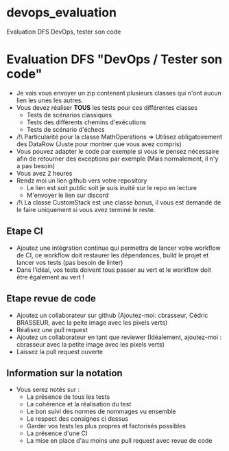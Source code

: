 # devops_evaluation
Evaluation DFS DevOps, tester son code
# Evaluation DFS "DevOps / Tester son code"
- Je vais vous envoyer un zip contenant plusieurs classes qui n'ont aucun lien les unes les autres.
- Vous devez réaliser **TOUS** les tests pour ces différentes classes
    - Tests de scénarios classiques
    - Tests des différents chemins d'exécutions
    - Tests de scénario d'échecs
- /!\ Particularité pour la classe MathOperations => Utilisez obligatoirement des DataRow (Juste pour montrer que vous avez compris)
- Vous pouvez adapter le code par exemple si vous le pensez nécessaire afin de retourner des exceptions par exemple (Mais normalement, il n'y a pas besoin)
- Vous avez 2 heures
- Rendz moi un lien github vers votre repository
    - Le lien est soit public soit je suis invité sur le repo en lecture
    - M'envoyer le lien sur discord
- /!\ La classe CustomStack est une classe bonus, il vous est demandé de le faire uniquement si vous avez terminé le reste. 

## Etape CI 
- Ajoutez une intégration continue qui permettra de lancer votre workflow de CI, ce workflow doit restaurer les dépendances, build le projet et lancer vos tests (pas besoin de linter)
- Dans l'idéal, vos tests doivent tous passer au vert et le workflow doit être également au vert !

## Etape revue de code
- Ajoutez un collaborateur sur github (Ajoutez-moi: cbrasseur, Cédric BRASSEUR, avec la peite image avec les pixels verts)
- Réalisez une pull request
- Ajoutez un collaborateur en tant que reviewer (Idéalement, ajoutez-moi : cbrasseur avec la petite image avec les pixels verts)
- Laissez la pull request ouverte

## Information sur la notation
- Vous serez notés sur :
    - La présence de tous les tests
    - La cohérence et la réalisation du test
    - Le bon suivi des normes de nommages vu ensemble
    - Le respect des consignes ci dessus
    - Garder vos tests les plus propres et factorisés possibles
    - La présence d'une CI
    - La mise en place d'au moins une pull request avec revue de code


